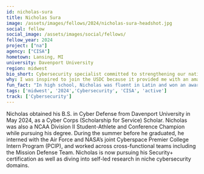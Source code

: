 ```yaml
---
id: nicholas-sura
title: Nicholas Sura
image: /assets/images/fellows/2024/nicholas-sura-headshot.jpg
social: fellow
social_image: /assets/images/social/fellows/
fellow_year: 2024
project: ["na"]
agency: ["CISA"]
hometown: Lansing, MI
university: Davenport University
region: midwest
bio_short: Cybersecurity specialist committed to strengthening our nations cybersecurity landscape for the future
why: I was inspired to join the USDC because it provided me with an amazing opportunity to significantly impact our nations cybersecurity landscape for the future.
fun_fact: "In high school, Nicholas was fluent in Latin and won an award from the National Latin Association."
tags: ['midwest', '2024','Cybersecurity', 'CISA', 'active']
track: ['Cybersecurity']
---
```


Nicholas obtained his B.S. in Cyber Defense from Davenport University in May 2024, as a Cyber Corps (Scholarship for Service) Scholar. Nicholas was also a NCAA Division II Student-Athlete and Conference Champion while pursuing his degree. During the summer before he graduated, he interned with the Air Force and NASA’s joint Cyberspace Premier College Intern Program (PCIP), and worked across cross-functional teams including the Mission Defense Team. Nicholas is now pursuing his Security+ certification as well as diving into self-led research in niche cybersecurity domains. 